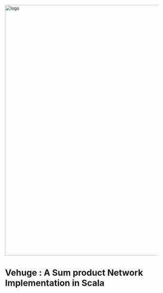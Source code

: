 <img width="827" alt="logo" src="https://user-images.githubusercontent.com/43466781/129585773-f4375347-d084-4f84-af98-c481a8178f72.png">

# Vehuge : A Sum product Network Implementation in Scala
